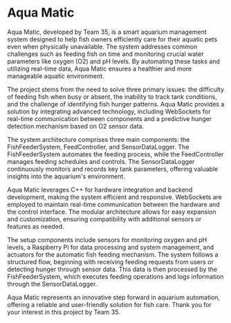 # Aqua Matic  

Aqua Matic, developed by Team 35, is a smart aquarium management system designed to help fish owners efficiently care for their aquatic pets even when physically unavailable. The system addresses common challenges such as feeding fish on time and monitoring crucial water parameters like oxygen (O2) and pH levels. By automating these tasks and utilizing real-time data, Aqua Matic ensures a healthier and more manageable aquatic environment.  

The project stems from the need to solve three primary issues: the difficulty of feeding fish when busy or absent, the inability to track tank conditions, and the challenge of identifying fish hunger patterns. Aqua Matic provides a solution by integrating advanced technology, including WebSockets for real-time communication between components and a predictive hunger detection mechanism based on O2 sensor data.  

The system architecture comprises three main components: the FishFeederSystem, FeedController, and SensorDataLogger. The FishFeederSystem automates the feeding process, while the FeedController manages feeding schedules and controls. The SensorDataLogger continuously monitors and records key tank parameters, offering valuable insights into the aquarium's environment.  

Aqua Matic leverages C++ for hardware integration and backend development, making the system efficient and responsive. WebSockets are employed to maintain real-time communication between the hardware and the control interface. The modular architecture allows for easy expansion and customization, ensuring compatibility with additional sensors or features as needed.  

The setup components include sensors for monitoring oxygen and pH levels, a Raspberry Pi for data processing and system management, and actuators for the automatic fish feeding mechanism. The system follows a structured flow, beginning with receiving feeding requests from users or detecting hunger through sensor data. This data is then processed by the FishFeederSystem, which executes feeding operations and logs information through the SensorDataLogger.  

Aqua Matic represents an innovative step forward in aquarium automation, offering a reliable and user-friendly solution for fish care. Thank you for your interest in this project by Team 35.
